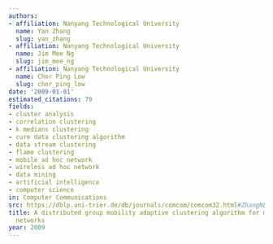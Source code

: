 ```yaml
---
authors:
- affiliation: Nanyang Technological University
  name: Yan Zhang
  slug: yan_zhang
- affiliation: Nanyang Technological University
  name: Jim Mee Ng
  slug: jim_mee_ng
- affiliation: Nanyang Technological University
  name: Chor Ping Low
  slug: chor_ping_low
date: '2009-01-01'
estimated_citations: 79
fields:
- cluster analysis
- correlation clustering
- k medians clustering
- cure data clustering algorithm
- data stream clustering
- flame clustering
- mobile ad hoc network
- wireless ad hoc network
- data mining
- artificial intelligence
- computer science
in: Computer Communications
src: https://dblp.uni-trier.de/db/journals/comcom/comcom32.html#ZhangNL09
title: A distributed group mobility adaptive clustering algorithm for mobile ad hoc
  networks
year: 2009
---
```

